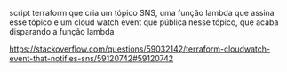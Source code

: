 script terraform que cria um tópico SNS, uma função lambda que assina esse tópico e um cloud watch event que pública nesse tópico, que acaba disparando a função lambda 

https://stackoverflow.com/questions/59032142/terraform-cloudwatch-event-that-notifies-sns/59120742#59120742